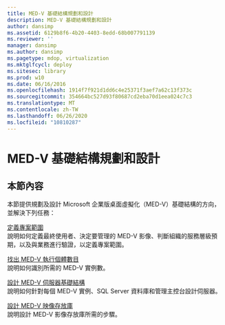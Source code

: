 ```yaml
---
title: MED-V 基礎結構規劃和設計
description: MED-V 基礎結構規劃和設計
author: dansimp
ms.assetid: 6129b8f6-4b20-4403-8edd-68b007791139
ms.reviewer: ''
manager: dansimp
ms.author: dansimp
ms.pagetype: mdop, virtualization
ms.mktglfcycl: deploy
ms.sitesec: library
ms.prod: w10
ms.date: 06/16/2016
ms.openlocfilehash: 1914f7f921d1dd6c4e25371f3aef7a62c13f373c
ms.sourcegitcommit: 354664bc527d93f80687cd2eba70d1eea024c7c3
ms.translationtype: MT
ms.contentlocale: zh-TW
ms.lasthandoff: 06/26/2020
ms.locfileid: "10810287"
---
```

# MED-V 基礎結構規劃和設計


## 本節內容


本節提供規劃及設計 Microsoft 企業版桌面虛擬化（MED-V）基礎結構的方向，並解決下列任務：

<a href="" id="define-the-project-scope"></a>[定義專案範圍](define-the-project-scope.md)  
說明如何定義最終使用者、決定要管理的 MED-V 影像、判斷組織的服務層級預期，以及與業務進行驗證，以定義專案範圍。

<a href="" id="identify-the-number-of-med-v-instances"></a>[找出 MED-V 執行個體數目](identify-the-number-of-med-v-instances.md)  
說明如何識別所需的 MED-V 實例數。

<a href="" id="design-the-med-v-server-infrastructure"></a>[設計 MED-V 伺服器基礎結構](design-the-med-v-server-infrastructure.md)  
說明如何針對每個 MED-V 實例、SQL Server 資料庫和管理主控台設計伺服器。

<a href="" id="design-the-med-v-image-repositories"></a>[設計 MED-V 映像存放庫](design-the-med-v-image-repositories.md)  
說明設計 MED-V 影像存放庫所需的步驟。

 

 





